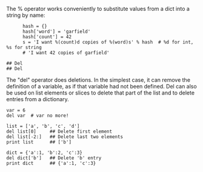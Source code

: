 The % operator works conveniently to substitute values from a dict into a string by name:
    
```    
      hash = {}
      hash['word'] = 'garfield'
      hash['count'] = 42
      s = 'I want %(count)d copies of %(word)s' % hash  # %d for int, %s for string
      # 'I want 42 copies of garfield'

## Del
## Del
```

The "del" operator does deletions. In the simplest case, it can remove the definition of a variable, as if that variable had not been defined. Del can also be used on list elements or slices to delete that part of the list and to delete entries from a dictionary.
    
```    
var = 6
del var  # var no more!

list = ['a', 'b', 'c', 'd']
del list[0]     ## Delete first element
del list[-2:]   ## Delete last two elements
print list      ## ['b']

dict = {'a':1, 'b':2, 'c':3}
del dict['b']   ## Delete 'b' entry
print dict      ## {'a':1, 'c':3}
```

